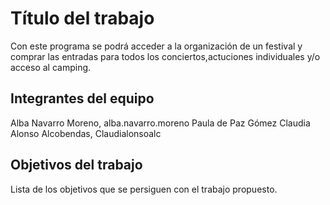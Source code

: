 
# Título del trabajo

Con este programa se podrá acceder a la organización de un festival y comprar las entradas para todos los conciertos,actuciones individuales y/o acceso al camping. 

## Integrantes del equipo

Alba Navarro Moreno, alba.navarro.moreno
Paula de Paz Gómez
Claudia Alonso Alcobendas, Claudialonsoalc


## Objetivos del trabajo

Lista de los objetivos que se persiguen con el trabajo propuesto.
